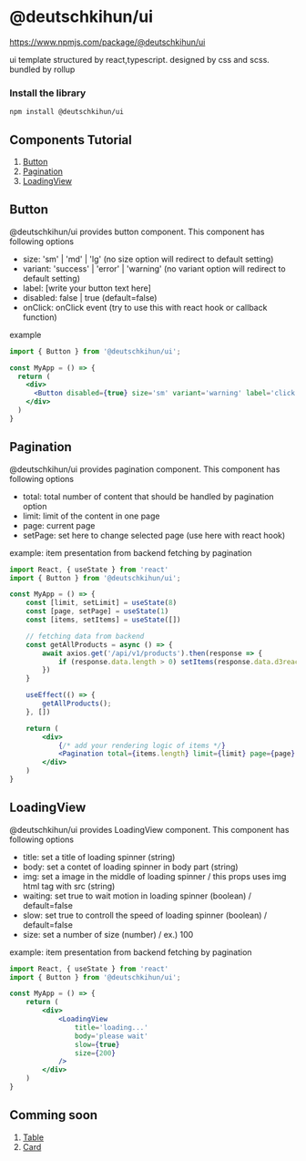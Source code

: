 # @deutschkihun/ui

https://www.npmjs.com/package/@deutschkihun/ui

ui template structured by react,typescript. designed by css and scss. bundled by rollup

### Install the library

```
npm install @deutschkihun/ui
```



## Components Tutorial 

1. [Button](#button)
1. [Pagination](#pagination)
1. [LoadingView](#loadingview)


## Button

@deutschkihun/ui provides button component. This component has following options 

- size: 'sm' | 'md' | 'lg' (no size option will redirect to default setting)
- variant: 'success' | 'error' | 'warning' (no variant option will redirect to default setting)
- label: [write your button text here]
- disabled: false | true (default=false)
- onClick: onClick event (try to use this with react hook or callback function)

example 

```jsx
import { Button } from '@deutschkihun/ui';

const MyApp = () => {
  return (
    <div>
      <Button disabled={true} size='sm' variant='warning' label='click me' onClick={() => alert("hello world")}  />
    </div>
  )
}
```


## Pagination

@deutschkihun/ui provides pagination component. This component has following options 

- total: total number of content that should be handled by pagination option
- limit: limit of the content in one page
- page: current page
- setPage: set here to change selected page (use here with react hook)

example: item presentation from backend fetching by pagination

```jsx
import React, { useState } from 'react'
import { Button } from '@deutschkihun/ui';

const MyApp = () => {
    const [limit, setLimit] = useState(8)
    const [page, setPage] = useState(1)
    const [items, setItems] = useState([])

    // fetching data from backend
    const getAllProducts = async () => {
        await axios.get('/api/v1/products').then(response => {
            if (response.data.length > 0) setItems(response.data.d3react)
        })
    }

    useEffect(() => {
        getAllProducts();
    }, [])

    return (
        <div>
            {/* add your rendering logic of items */}
            <Pagination total={items.length} limit={limit} page={page} setPage={setPage} />
        </div>
    )
}
```


## LoadingView

@deutschkihun/ui provides LoadingView component. This component has following options 

- title: set a title of loading spinner (string)
- body: set a contet of loading spinner in body part (string)
- img: set a image in the middle of loading spinner / this props uses img html tag with src (string)
- waiting: set true to wait motion in loading spinner  (boolean) / default=false
- slow: set true to controll the speed of loading spinner  (boolean) / default=false
- size: set a number of size (number) / ex.) 100 

example: item presentation from backend fetching by pagination

```jsx
import React, { useState } from 'react'
import { Button } from '@deutschkihun/ui';

const MyApp = () => {
    return (
        <div>
            <LoadingView 
                title='loading...'
                body='please wait'
                slow={true}
                size={200}
            />
        </div>
    )
}
```

## Comming soon

1. [Table](#table)
1. [Card](#card)
 
